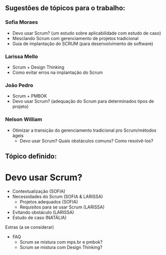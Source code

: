 ## Sugestões de tópicos para o trabalho:

### Sofia Moraes
- Devo usar Scrum? (um estudo sobre aplicabilidade com estudo de caso)
- Mesclando Scrum com gerenciamento de projetos tradicional
- Guia de implantação do SCRUM (para desenvolvimento de software)

### Larissa Mello
- Scrum + Design Thinking
- Como evitar erros na implantação do Scrum

### João Pedro
- Scrum + PMBOK
- Devo usar Scrum? (adequação do Scrum para determinados tipos de projeto)

### Nelson William
- Otimizar a transição do gerenciamento tradicional pro Scrum/métodos ágeis
  - Devo usar Scrum? Quais obstáculos comuns? Como resolvê-los?

## Tópico definido:
# Devo usar Scrum?
- Contextualização (SOFIA)
- Necessidades do Scrum (SOFIA & LARISSA)
  - Projetos adequados (SOFIA)
  - Requisitos para se usar Scrum (LARISSA)
- Evitando obstáculo (LARISSA)
- Estudo de caso (NATÁLIA)

Extras (a se considerar)
- FAQ
  - Scrum se mistura com mps.br e pmbok?
  - Scrum se mistura com Design Thinking?
